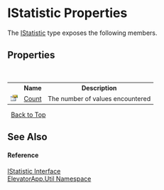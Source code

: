 # IStatistic Properties
 

The <a href="T_ElevatorApp_Util_IStatistic">IStatistic</a> type exposes the following members.


## Properties
&nbsp;<table><tr><th></th><th>Name</th><th>Description</th></tr><tr><td>![Public property](media/pubproperty.gif "Public property")</td><td><a href="P_ElevatorApp_Util_IStatistic_Count">Count</a></td><td>
The number of values encountered</td></tr></table>&nbsp;
<a href="#istatistic-properties">Back to Top</a>

## See Also


#### Reference
<a href="T_ElevatorApp_Util_IStatistic">IStatistic Interface</a><br /><a href="N_ElevatorApp_Util">ElevatorApp.Util Namespace</a><br />